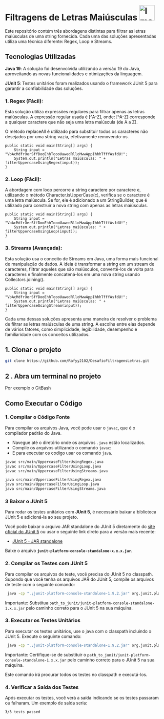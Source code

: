 # Filtragens de Letras Maiúsculas <img src="https://github.com/user-attachments/assets/4c49b711-158a-48a8-b4a2-6766bb254d80" alt="Imagem do Java" width="50"/>

Este repositório contém três abordagens distintas para filtrar as letras maiúsculas de uma string fornecida. Cada uma das soluções apresentadas utiliza uma técnica diferente: Regex, Loop e Streams. 


## Tecnologias Utilizadas

**Java 19**: A solução foi desenvolvida utilizando a versão 19 do Java, aproveitando as novas funcionalidades e otimizações da linguagem.

**JUnit 5**: Testes unitários foram realizados usando o framework JUnit 5 para garantir a confiabilidade das soluções.


### 1. Regex (Fácil):
   Esta solução utiliza expressões regulares para filtrar apenas as letras maiúsculas. A expressão regular usada é [^A-Z], onde:
[^A-Z] corresponde a qualquer caractere que não seja uma letra maiúscula (de A a Z).

O método replaceAll é utilizado para substituir todos os caracteres não desejados por uma string vazia, efetivamente removendo-os.

    public static void main(String[] args) {
        String input = "VbAcMdfrOerSffDooEhhToooUawedRlloMwwAppIhhhTfffAsfdU!";
        System.out.println("Letras maiúsculas: " + filterUppercaseUsingRegex(input));
    }

### 2. Loop (Fácil):
   A abordagem com loop percorre a string caractere por caractere e, utilizando o método Character.isUpperCase(c), verifica se o caractere é uma letra maiúscula. Se for, ele é adicionado a um StringBuilder, que é utilizado para construir a nova string com apenas as letras maiúsculas.


    public static void main(String[] args) {
        String input = "VbAcMdfrOerSffDooEhhToooUawedRlloMwwAppIhhhTfffAsfdU!";
        System.out.println("Letras maiúsculas: " + filterUppercaseUsingLoop(input));
    }

### 3. Streams (Avançada):
   Esta solução usa o conceito de Streams em Java, uma forma mais funcional de manipulação de dados. A ideia é transformar a string em um stream de caracteres, filtrar aqueles que são maiúsculos, convertê-los de volta para caracteres e finalmente concatená-los em uma nova string usando Collectors.joining().


    public static void main(String[] args) {
        String input = "VbAcMdfrOerSffDooEhhToooUawedRlloMwwAppIhhhTfffAsfdU!";
        System.out.println("Letras maiúsculas: " + filterUppercaseUsingStream(input));
    }

Cada uma dessas soluções apresenta uma maneira de resolver o problema de filtrar as letras maiúsculas de uma string. A escolha entre elas depende de vários fatores, como simplicidade, legibilidade, desempenho e familiaridade com os conceitos utilizados.

## 1. Clonar o projeto
````Bash
git clone https://github.com/Rafyy2102/DesafioFiltragensLetras.git
````

## 2 . Abra um terminal no projeto
Por exemplo o GitBash

## Como Executar o Código

### 1. Compilar o Código Fonte

Para compilar os arquivos Java, você pode usar o `javac`, que é o compilador padrão do Java.

- Navegue até o diretório onde os arquivos `.java` estão localizados.
- Compile os arquivos utilizando o comando `javac`:
- E para executar os codigo usar os comando `java`.

```bash
javac src/main/UppercaseFilterUsingRegex.java
javac src/main/UppercaseFilterUsingLoop.java
javac src/main/UppercaseFilterUsingStreams.java
```

```bash
java src/main/UppercaseFilterUsingRegex.java
java src/main/UppercaseFilterUsingLoop.java
java src/main/UppercaseFilterUsingStreams.java
```
### 3 Baixar o JUnit 5

Para rodar os testes unitários com **JUnit 5**, é necessário baixar a biblioteca JUnit 5 e adicioná-la ao seu projeto.

Você pode baixar o arquivo JAR standalone do JUnit 5 diretamente do [site oficial do JUnit 5](https://junit.org/junit5/) ou usar o seguinte link direto para a versão mais recente:

- [JUnit 5 - JAR standalone](https://repo1.maven.org/maven2/org/junit/platform/junit-platform-console-standalone/1.9.2/junit-platform-console-standalone-1.9.2.jar)

Baixe o arquivo **`junit-platform-console-standalone-x.x.x.jar`**.

### 2. Compilar os Testes com JUnit 5
Para compilar os arquivos de teste, você precisa do JUnit 5 no classpath. Supondo que você tenha os arquivos JAR do JUnit 5, compile os arquivos de teste com o seguinte comando:

```bash
 java -cp ".;junit-platform-console-standalone-1.9.2.jar" org.junit.platform.console.ConsoleLauncher --scan-classpath
```
Importante: Substitua `path_to_junit/junit-platform-console-standalone-1.x.x.jar` pelo caminho correto para o JUnit 5 na sua máquina.

### 3. Executar os Testes Unitários
Para executar os testes unitários, use o java com o classpath incluindo o JUnit 5. Execute o seguinte comando:

```bash
 java -cp ".;junit-platform-console-standalone-1.9.2.jar" org.junit.platform.console.ConsoleLauncher --scan-classpath
```
Importante: Certifique-se de substituir o `path_to_junit/junit-platform-console-standalone-1.x.x.jar` pelo caminho correto para o JUnit 5 na sua máquina.

Este comando irá procurar todos os testes no classpath e executá-los.

### 4. Verificar a Saída dos Testes
Após executar os testes, você verá a saída indicando se os testes passaram ou falharam. Um exemplo de saída seria:
```bash
3/3 tests passed
```
